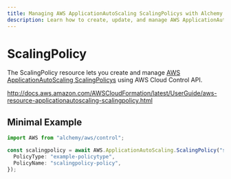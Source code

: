 ```yaml
---
title: Managing AWS ApplicationAutoScaling ScalingPolicys with Alchemy
description: Learn how to create, update, and manage AWS ApplicationAutoScaling ScalingPolicys using Alchemy Cloud Control.
---
```


# ScalingPolicy

The ScalingPolicy resource lets you create and manage [AWS ApplicationAutoScaling ScalingPolicys](https://docs.aws.amazon.com/applicationautoscaling/latest/userguide/) using AWS Cloud Control API.

http://docs.aws.amazon.com/AWSCloudFormation/latest/UserGuide/aws-resource-applicationautoscaling-scalingpolicy.html

## Minimal Example

```ts
import AWS from "alchemy/aws/control";

const scalingpolicy = await AWS.ApplicationAutoScaling.ScalingPolicy("scalingpolicy-example", {
  PolicyType: "example-policytype",
  PolicyName: "scalingpolicy-policy",
});
```


